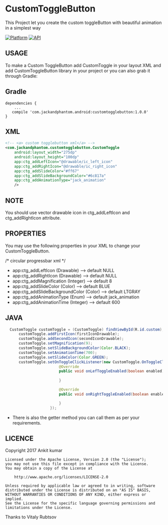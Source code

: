 # CustomToggleButton
This Project let you create the custom toggleButton with beautiful animation in a simplest way

[![Platform](https://img.shields.io/badge/platform-android-green.svg)](http://developer.android.com/index.html)
[![API](https://img.shields.io/badge/API-13%2B-brightgreen.svg?style=flat)](https://android-arsenal.com/api?level=13)

USAGE
-----
To make a Custom ToggleButton add CustomToggle in your layout XML and add CustomToggleButton library in your project or you can also grab it through Gradle:

Gradle
------
```
dependencies {
    ...
   compile 'com.jackandphantom.android:customtogglebutton:1.0.0'
}
```
XML
-----

```xml
<!-- <a> custom togglebutton xml</a> -->
<com.jackandphantom.customtogglebutton.CustomToggle
    android:layout_width="275dp"
    android:layout_height="100dp"
    app:ctg_addLeftIcon="@drawable/ic_left_icon"
    app:ctg_addRightIcon="@drawable/ic_right_icon"
    app:ctg_addSlideColor="#ff67"
    app:ctg_addSlideBackgroundColor="#6c817a"
    app:ctg_addAnimationType="jack_animation"
    />
```
NOTE
-----
You should use vector drawable icon in ctg_addLeftIcon and ctg_addRightIcon attribute.

PROPERTIES
-----
You may use the following properties in your XML to change your CustomToggleButton.

/*  circular progressbar xml */
*  app:ctg_addLeftIcon              (Drawable)  -->   default NULL
*  app:ctg_addRightIcon             (Drawable)  -->   default NULL
*  app:ctg_addMagnification         (Integer)   -->   default 8
*  app:ctg_addSlideColor            (Color)     -->   default BLUE
*  app:ctg_addSlideBackgroundColor  (Color)     -->   default LTGRAY
*  app:ctg_addAnimationType         (Enum)      -->   default jack_animation
*  app:ctg_addAnimationTime         (Integer)   -->   default 600

JAVA
-----
```java
  CustomToggle customToggle = (CustomToggle) findViewById(R.id.custom);
      customToggle.addFirstIcon(firstIconDrawable);
      customToggle.addSecondIcon(secondIconDrawable);
      customToggle.setMagnification(9);
      customToggle.setSlideBackgroundColor(Color.BLACK);
      customToggle.setAnimationTime(700);
      customToggle.setSlideColor(Color.GREEN);
      customToggle.setOnToggleClickListener(new CustomToggle.OnToggleClickListener() {
                        @Override
                        public void onLefToggleEnabled(boolean enabled) {
                            
                        }

                        @Override
                        public void onRightToggleEnabled(boolean enabled) {

                        }
                    });
```
* There is also the getter method you can call them as per your requirements.

LICENCE
-----

 Copyright 2017 Ankit kumar

    Licensed under the Apache License, Version 2.0 (the "License");
    you may not use this file except in compliance with the License.
    You may obtain a copy of the License at

        http://www.apache.org/licenses/LICENSE-2.0

    Unless required by applicable law or agreed to in writing, software
    distributed under the License is distributed on an "AS IS" BASIS,
    WITHOUT WARRANTIES OR CONDITIONS OF ANY KIND, either express or implied.
    See the License for the specific language governing permissions and
    limitations under the License.

 Thanks to  Vitaly Rubtsov 
